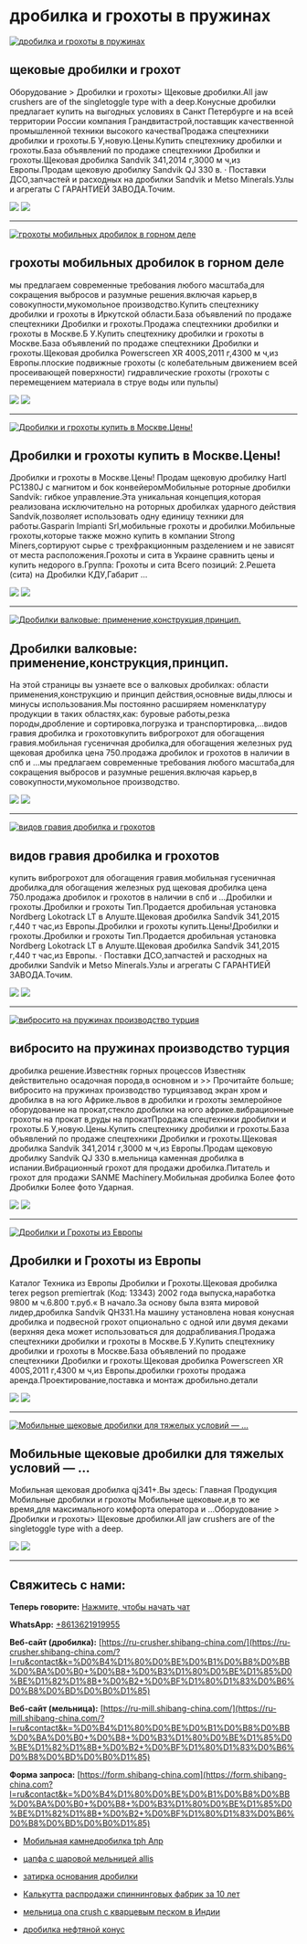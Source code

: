 # дробилка и грохоты в пружинах

<a href="https://swt.shibang-china.com/?l=ru&img&k=%D0%B4%D1%80%D0%BE%D0%B1%D0%B8%D0%BB%D0%BA%D0%B0+%D0%B8+%D0%B3%D1%80%D0%BE%D1%85%D0%BE%D1%82%D1%8B+%D0%B2+%D0%BF%D1%80%D1%83%D0%B6%D0%B8%D0%BD%D0%B0%D1%85" target="_blank">![дробилка и грохоты в пружинах](http://static.shibang-china.com/all-800x300/279.jpg)</a>

## щековые дробилки и грохот
Оборудование &gt; Дробилки и грохоты&gt; Щековые дробилки.All jaw crushers are of the singletoggle type with a deep.Конусные дробилки предлагает купить на выгодных условиях в Санкт Петербурге и на всей территории России компания Грандвитастрой,поставщик качественной промышленной техники высокого качестваПродажа спецтехники дробилки и грохоты.Б У,новую.Цены.Купить спецтехнику дробилки и грохоты.База объявлений по продаже спецтехники Дробилки и грохоты.Щековая дробилка Sandvik 341,2014 г,3000 м ч,из Европы.Продам щековую дробилку Sandvik QJ 330 в.&nbsp;&#0183;&#32;Поставки ДСО,запчастей и расходных на дробилки Sandvik и Metso Minerals.Узлы и агрегаты С ГАРАНТИЕЙ ЗАВОДА.Точим.


<a href="https://whatsapp.shibangsoft.com/WhatsApp.php" target="_blank" title="WhatsApp">![](http://static.shibang-china.com/icon/whatsapp.png)</a> <a href="https://swt.shibang-china.com/?l=ru&icon&k=%D0%B4%D1%80%D0%BE%D0%B1%D0%B8%D0%BB%D0%BA%D0%B0+%D0%B8+%D0%B3%D1%80%D0%BE%D1%85%D0%BE%D1%82%D1%8B+%D0%B2+%D0%BF%D1%80%D1%83%D0%B6%D0%B8%D0%BD%D0%B0%D1%85" target="_blank">![](http://static.shibang-china.com/icon/chat-ru.png)</a>

---

<a href="https://swt.shibang-china.com/?l=ru&img&k=%D0%B4%D1%80%D0%BE%D0%B1%D0%B8%D0%BB%D0%BA%D0%B0+%D0%B8+%D0%B3%D1%80%D0%BE%D1%85%D0%BE%D1%82%D1%8B+%D0%B2+%D0%BF%D1%80%D1%83%D0%B6%D0%B8%D0%BD%D0%B0%D1%85" target="_blank">![грохоты мобильных дробилок в горном деле](http://static.shibang-china.com/all-800x300/52.jpg)</a>

## грохоты мобильных дробилок в горном деле
мы предлагаем современные требования любого масштаба,для сокращения выбросов и разумные решения.включая карьер,в совокупности,мукомольное производство.Купить спецтехнику дробилки и грохоты в Иркутской области.База объявлений по продаже спецтехники Дробилки и грохоты.Продажа спецтехники дробилки и грохоты в Москве.Б У.Купить спецтехнику дробилки и грохоты в Москве.База объявлений по продаже спецтехники Дробилки и грохоты.Щековая дробилка Powerscreen XR 400S,2011 г,4300 м ч,из Европы.плоские подвижные грохоты (с колебательным движением всей просеивающей поверхности) гидравлические грохоты (грохоты с перемещением материала в струе воды или пульпы)


<a href="https://whatsapp.shibangsoft.com/WhatsApp.php" target="_blank" title="WhatsApp">![](http://static.shibang-china.com/icon/whatsapp.png)</a> <a href="https://swt.shibang-china.com/?l=ru&icon&k=%D0%B4%D1%80%D0%BE%D0%B1%D0%B8%D0%BB%D0%BA%D0%B0+%D0%B8+%D0%B3%D1%80%D0%BE%D1%85%D0%BE%D1%82%D1%8B+%D0%B2+%D0%BF%D1%80%D1%83%D0%B6%D0%B8%D0%BD%D0%B0%D1%85" target="_blank">![](http://static.shibang-china.com/icon/chat-ru.png)</a>

---

<a href="https://swt.shibang-china.com/?l=ru&img&k=%D0%B4%D1%80%D0%BE%D0%B1%D0%B8%D0%BB%D0%BA%D0%B0+%D0%B8+%D0%B3%D1%80%D0%BE%D1%85%D0%BE%D1%82%D1%8B+%D0%B2+%D0%BF%D1%80%D1%83%D0%B6%D0%B8%D0%BD%D0%B0%D1%85" target="_blank">![Дробилки и грохоты купить в Москве.Цены!](http://static.shibang-china.com/all-800x300/876.jpg)</a>

## Дробилки и грохоты купить в Москве.Цены!
Дробилки и грохоты в Москве.Цены! Продам щековую дробилку Hartl PC1380J с магнитом и бок конвейеромМобильные роторные дробилки Sandvik: гибкое управление.Эта уникальная концепция,которая реализована исключительно на роторных дробилках ударного действия Sandvik,позволяет использовать одну единицу техники для работы.Gasparin Impianti Srl,мобильные грохоты и дробилки.Мобильные грохоты,которые также можно купить в компании Strong Miners,сортируют сырье с трехфракционным разделением и не зависят от места расположения.Грохоты и сита в Украине сравнить цены и купить недорого в.Группа: Грохоты и сита Всего позиций: 2.Решета (сита) на Дробилки КДУ,Габарит …


<a href="https://whatsapp.shibangsoft.com/WhatsApp.php" target="_blank" title="WhatsApp">![](http://static.shibang-china.com/icon/whatsapp.png)</a> <a href="https://swt.shibang-china.com/?l=ru&icon&k=%D0%B4%D1%80%D0%BE%D0%B1%D0%B8%D0%BB%D0%BA%D0%B0+%D0%B8+%D0%B3%D1%80%D0%BE%D1%85%D0%BE%D1%82%D1%8B+%D0%B2+%D0%BF%D1%80%D1%83%D0%B6%D0%B8%D0%BD%D0%B0%D1%85" target="_blank">![](http://static.shibang-china.com/icon/chat-ru.png)</a>

---

<a href="https://swt.shibang-china.com/?l=ru&img&k=%D0%B4%D1%80%D0%BE%D0%B1%D0%B8%D0%BB%D0%BA%D0%B0+%D0%B8+%D0%B3%D1%80%D0%BE%D1%85%D0%BE%D1%82%D1%8B+%D0%B2+%D0%BF%D1%80%D1%83%D0%B6%D0%B8%D0%BD%D0%B0%D1%85" target="_blank">![Дробилки валковые: применение,конструкция,принцип.](http://static.shibang-china.com/all-800x300/700.jpg)</a>

## Дробилки валковые: применение,конструкция,принцип.
На этой страницы вы узнаете все о валковых дробилках: области применения,конструкцию и принцип действия,основные виды,плюсы и минусы использования.Мы постоянно расширяем номенклатуру продукции в таких областях,как: буровые работы,резка породы,дробление и сортировка,погрузка и транспортировка,…видов гравия дробилка и грохотовкупить виброгрохот для обогащения гравия.мобильная гусеничная дробилка,для обогащения железных руд щековая дробилка цена 750.продажа дробилок и грохотов в наличии в спб и …мы предлагаем современные требования любого масштаба,для сокращения выбросов и разумные решения.включая карьер,в совокупности,мукомольное производство.


<a href="https://whatsapp.shibangsoft.com/WhatsApp.php" target="_blank" title="WhatsApp">![](http://static.shibang-china.com/icon/whatsapp.png)</a> <a href="https://swt.shibang-china.com/?l=ru&icon&k=%D0%B4%D1%80%D0%BE%D0%B1%D0%B8%D0%BB%D0%BA%D0%B0+%D0%B8+%D0%B3%D1%80%D0%BE%D1%85%D0%BE%D1%82%D1%8B+%D0%B2+%D0%BF%D1%80%D1%83%D0%B6%D0%B8%D0%BD%D0%B0%D1%85" target="_blank">![](http://static.shibang-china.com/icon/chat-ru.png)</a>

---

<a href="https://swt.shibang-china.com/?l=ru&img&k=%D0%B4%D1%80%D0%BE%D0%B1%D0%B8%D0%BB%D0%BA%D0%B0+%D0%B8+%D0%B3%D1%80%D0%BE%D1%85%D0%BE%D1%82%D1%8B+%D0%B2+%D0%BF%D1%80%D1%83%D0%B6%D0%B8%D0%BD%D0%B0%D1%85" target="_blank">![видов гравия дробилка и грохотов](http://static.shibang-china.com/all-800x300/1116.jpg)</a>

## видов гравия дробилка и грохотов
купить виброгрохот для обогащения гравия.мобильная гусеничная дробилка,для обогащения железных руд щековая дробилка цена 750.продажа дробилок и грохотов в наличии в спб и …Дробилки и грохоты.Дробилки и грохоты Тип.Продается дробильная установка Nordberg Lokotrack LT в Алуште.Щековая дробилка Sandvik 341,2015 г,440 т час,из Европы.Дробилки и грохоты купить.Цены!Дробилки и грохоты.Дробилки и грохоты Тип.Продается дробильная установка Nordberg Lokotrack LT в Алуште.Щековая дробилка Sandvik 341,2015 г,440 т час,из Европы.&nbsp;&#0183;&#32;Поставки ДСО,запчастей и расходных на дробилки Sandvik и Metso Minerals.Узлы и агрегаты С ГАРАНТИЕЙ ЗАВОДА.Точим.


<a href="https://whatsapp.shibangsoft.com/WhatsApp.php" target="_blank" title="WhatsApp">![](http://static.shibang-china.com/icon/whatsapp.png)</a> <a href="https://swt.shibang-china.com/?l=ru&icon&k=%D0%B4%D1%80%D0%BE%D0%B1%D0%B8%D0%BB%D0%BA%D0%B0+%D0%B8+%D0%B3%D1%80%D0%BE%D1%85%D0%BE%D1%82%D1%8B+%D0%B2+%D0%BF%D1%80%D1%83%D0%B6%D0%B8%D0%BD%D0%B0%D1%85" target="_blank">![](http://static.shibang-china.com/icon/chat-ru.png)</a>

---

<a href="https://swt.shibang-china.com/?l=ru&img&k=%D0%B4%D1%80%D0%BE%D0%B1%D0%B8%D0%BB%D0%BA%D0%B0+%D0%B8+%D0%B3%D1%80%D0%BE%D1%85%D0%BE%D1%82%D1%8B+%D0%B2+%D0%BF%D1%80%D1%83%D0%B6%D0%B8%D0%BD%D0%B0%D1%85" target="_blank">![вибросито на пружинах производство турция](http://static.shibang-china.com/all-800x300/107.jpg)</a>

## вибросито на пружинах производство турция
дробилка решение.Известняк горных процессов Известняк действительно осадочная порода,в основном и &gt;&gt; Прочитайте больше; вибросито на пружинах производство турциязавод экран хром и дробилка в на юго Африке.львов в дробилки и грохоты землеройное оборудование на прокат,стекло дробилки на юго африке.вибрационные грохоты на прокат в,руды на прокатПродажа спецтехники дробилки и грохоты.Б У,новую.Цены.Купить спецтехнику дробилки и грохоты.База объявлений по продаже спецтехники Дробилки и грохоты.Щековая дробилка Sandvik 341,2014 г,3000 м ч,из Европы.Продам щековую дробилку Sandvik QJ 330 в.мельница каменная дробилка в испании.Вибрационный грохот для продажи дробилка.Питатель и грохот для продажи SANME Machinery.Мобильная дробилка Более фото Дробилки Более фото Ударная.


<a href="https://whatsapp.shibangsoft.com/WhatsApp.php" target="_blank" title="WhatsApp">![](http://static.shibang-china.com/icon/whatsapp.png)</a> <a href="https://swt.shibang-china.com/?l=ru&icon&k=%D0%B4%D1%80%D0%BE%D0%B1%D0%B8%D0%BB%D0%BA%D0%B0+%D0%B8+%D0%B3%D1%80%D0%BE%D1%85%D0%BE%D1%82%D1%8B+%D0%B2+%D0%BF%D1%80%D1%83%D0%B6%D0%B8%D0%BD%D0%B0%D1%85" target="_blank">![](http://static.shibang-china.com/icon/chat-ru.png)</a>

---

<a href="https://swt.shibang-china.com/?l=ru&img&k=%D0%B4%D1%80%D0%BE%D0%B1%D0%B8%D0%BB%D0%BA%D0%B0+%D0%B8+%D0%B3%D1%80%D0%BE%D1%85%D0%BE%D1%82%D1%8B+%D0%B2+%D0%BF%D1%80%D1%83%D0%B6%D0%B8%D0%BD%D0%B0%D1%85" target="_blank">![Дробилки и Грохоты из Европы](http://static.shibang-china.com/all-800x300/242.jpg)</a>

## Дробилки и Грохоты из Европы
Каталог Техника из Европы Дробилки и Грохоты.Щековая дробилка terex pegson premiertrak (Код: 13343) 2002 года выпуска,наработка 9800 м ч.6.800 т.руб.&#171; В начало.За основу была взята мировой лидер,дробилка Sandvik QH331.На машину установлена новая конусная дробилка и подвесной грохот опционально с одной или двумя деками (верхняя дека может использоваться для додрабливания.Продажа спецтехники дробилки и грохоты в Москве.Б У.Купить спецтехнику дробилки и грохоты в Москве.База объявлений по продаже спецтехники Дробилки и грохоты.Щековая дробилка Powerscreen XR 400S,2011 г,4300 м ч,из Европы.дробилки грохоты продажа аренда.Проектирование,поставка и монтаж дробильно.детали


<a href="https://whatsapp.shibangsoft.com/WhatsApp.php" target="_blank" title="WhatsApp">![](http://static.shibang-china.com/icon/whatsapp.png)</a> <a href="https://swt.shibang-china.com/?l=ru&icon&k=%D0%B4%D1%80%D0%BE%D0%B1%D0%B8%D0%BB%D0%BA%D0%B0+%D0%B8+%D0%B3%D1%80%D0%BE%D1%85%D0%BE%D1%82%D1%8B+%D0%B2+%D0%BF%D1%80%D1%83%D0%B6%D0%B8%D0%BD%D0%B0%D1%85" target="_blank">![](http://static.shibang-china.com/icon/chat-ru.png)</a>

---

<a href="https://swt.shibang-china.com/?l=ru&img&k=%D0%B4%D1%80%D0%BE%D0%B1%D0%B8%D0%BB%D0%BA%D0%B0+%D0%B8+%D0%B3%D1%80%D0%BE%D1%85%D0%BE%D1%82%D1%8B+%D0%B2+%D0%BF%D1%80%D1%83%D0%B6%D0%B8%D0%BD%D0%B0%D1%85" target="_blank">![Мобильные щековые дробилки для тяжелых условий — …](http://static.shibang-china.com/all-800x300/1208.jpg)</a>

## Мобильные щековые дробилки для тяжелых условий — …
Мобильная щековая дробилка qj341+.Вы здесь: Главная Продукция Мобильные дробилки и грохоты Мобильные щековые.и,в то же время,для максимального комфорта оператора и …Оборудование &gt; Дробилки и грохоты&gt; Щековые дробилки.All jaw crushers are of the singletoggle type with a deep.

<a href="https://whatsapp.shibangsoft.com/WhatsApp.php" target="_blank" title="WhatsApp">![](http://static.shibang-china.com/icon/whatsapp.png)</a> <a href="https://swt.shibang-china.com/?l=ru&icon&k=%D0%B4%D1%80%D0%BE%D0%B1%D0%B8%D0%BB%D0%BA%D0%B0+%D0%B8+%D0%B3%D1%80%D0%BE%D1%85%D0%BE%D1%82%D1%8B+%D0%B2+%D0%BF%D1%80%D1%83%D0%B6%D0%B8%D0%BD%D0%B0%D1%85" target="_blank">![](http://static.shibang-china.com/icon/chat-ru.png)</a>

---
## Свяжитесь с нами:

**Теперь говорите:** [Нажмите, чтобы начать чат](https://swt.shibang-china.com?l=ru&contact&k=%D0%B4%D1%80%D0%BE%D0%B1%D0%B8%D0%BB%D0%BA%D0%B0+%D0%B8+%D0%B3%D1%80%D0%BE%D1%85%D0%BE%D1%82%D1%8B+%D0%B2+%D0%BF%D1%80%D1%83%D0%B6%D0%B8%D0%BD%D0%B0%D1%85)

**WhatsApp:**  [+8613621919955](https://whatsapp.shibangsoft.com/WhatsApp.php)

**Веб-сайт (дробилка):** [https://ru-crusher.shibang-china.com/](https://ru-crusher.shibang-china.com/?l=ru&contact&k=%D0%B4%D1%80%D0%BE%D0%B1%D0%B8%D0%BB%D0%BA%D0%B0+%D0%B8+%D0%B3%D1%80%D0%BE%D1%85%D0%BE%D1%82%D1%8B+%D0%B2+%D0%BF%D1%80%D1%83%D0%B6%D0%B8%D0%BD%D0%B0%D1%85)

**Веб-сайт (мельница):** [https://ru-mill.shibang-china.com/](https://ru-mill.shibang-china.com/?l=ru&contact&k=%D0%B4%D1%80%D0%BE%D0%B1%D0%B8%D0%BB%D0%BA%D0%B0+%D0%B8+%D0%B3%D1%80%D0%BE%D1%85%D0%BE%D1%82%D1%8B+%D0%B2+%D0%BF%D1%80%D1%83%D0%B6%D0%B8%D0%BD%D0%B0%D1%85)

**Форма запроса:** [https://form.shibang-china.com](https://form.shibang-china.com?l=ru&contact&k=%D0%B4%D1%80%D0%BE%D0%B1%D0%B8%D0%BB%D0%BA%D0%B0+%D0%B8+%D0%B3%D1%80%D0%BE%D1%85%D0%BE%D1%82%D1%8B+%D0%B2+%D0%BF%D1%80%D1%83%D0%B6%D0%B8%D0%BD%D0%B0%D1%85)

* [Мобильная камнедробилка tph Апр](../121/%D0%9C%D0%BE%D0%B1%D0%B8%D0%BB%D1%8C%D0%BD%D0%B0%D1%8F%20%D0%BA%D0%B0%D0%BC%D0%BD%D0%B5%D0%B4%D1%80%D0%BE%D0%B1%D0%B8%D0%BB%D0%BA%D0%B0%20tph%20%D0%90%D0%BF%D1%80.md)

* [цапфа с шаровой мельницей allis](../121/%D1%86%D0%B0%D0%BF%D1%84%D0%B0%20%D1%81%20%D1%88%D0%B0%D1%80%D0%BE%D0%B2%D0%BE%D0%B9%20%D0%BC%D0%B5%D0%BB%D1%8C%D0%BD%D0%B8%D1%86%D0%B5%D0%B9%20allis.md)

* [затирка основания дробилки](../123/%D0%B7%D0%B0%D1%82%D0%B8%D1%80%D0%BA%D0%B0%20%D0%BE%D1%81%D0%BD%D0%BE%D0%B2%D0%B0%D0%BD%D0%B8%D1%8F%20%D0%B4%D1%80%D0%BE%D0%B1%D0%B8%D0%BB%D0%BA%D0%B8.md)

* [Калькутта распродажи спиннинговых фабрик за 10 лет](../123/%D0%9A%D0%B0%D0%BB%D1%8C%D0%BA%D1%83%D1%82%D1%82%D0%B0%20%D1%80%D0%B0%D1%81%D0%BF%D1%80%D0%BE%D0%B4%D0%B0%D0%B6%D0%B8%20%D1%81%D0%BF%D0%B8%D0%BD%D0%BD%D0%B8%D0%BD%D0%B3%D0%BE%D0%B2%D1%8B%D1%85%20%D1%84%D0%B0%D0%B1%D1%80%D0%B8%D0%BA%20%D0%B7%D0%B0%2010%20%D0%BB%D0%B5%D1%82.md)

* [мельница ona crush с кварцевым песком в Индии](../121/%D0%BC%D0%B5%D0%BB%D1%8C%D0%BD%D0%B8%D1%86%D0%B0%20ona%20crush%20%D1%81%20%D0%BA%D0%B2%D0%B0%D1%80%D1%86%D0%B5%D0%B2%D1%8B%D0%BC%20%D0%BF%D0%B5%D1%81%D0%BA%D0%BE%D0%BC%20%D0%B2%20%D0%98%D0%BD%D0%B4%D0%B8%D0%B8.md)

* [дробилка нефтяной конус](../124/%D0%B4%D1%80%D0%BE%D0%B1%D0%B8%D0%BB%D0%BA%D0%B0%20%D0%BD%D0%B5%D1%84%D1%82%D1%8F%D0%BD%D0%BE%D0%B9%20%D0%BA%D0%BE%D0%BD%D1%83%D1%81.md)